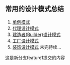 ## 常用的设计模式总结

1. [单例模式](http://www.jianshu.com/p/855b5e78c866)
2. [代理设计模式](https://sun0630.github.io/2017/07/31/%E4%BB%A3%E7%90%86%E8%AE%BE%E8%AE%A1%E6%A8%A1%E5%BC%8F/)
3. [建造者(Builder)设计模式](https://sun0630.github.io/2017/08/03/Builder(%E5%BB%BA%E9%80%A0%E8%80%85)%E8%AE%BE%E8%AE%A1%E6%A8%A1%E5%BC%8F/)
4. [工厂设计模式](https://github.com/Sun0630/DesginPattern/blob/master/FactoryPattern/README.md)
5. [装饰设计模式](DecorationPattern/README.md)
未完待续...

这是新分支feature1提交的内容
 